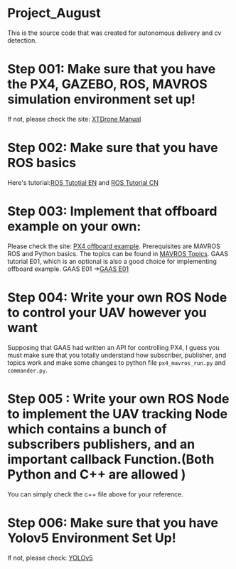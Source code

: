 # Project_August
This is the source code that was created for autonomous delivery and cv detection.


# Step 001: Make sure that you have the PX4, GAZEBO, ROS, MAVROS simulation environment set up!
If not, please check the site: [XTDrone Manual](https://www.yuque.com/xtdrone/manual_cn)

# Step 002: Make sure that you have ROS basics 
Here's tutorial:[ROS Tutotial EN](http://wiki.ros.org/ROS/Tutorials) and [ROS Tutorial CN](http://wiki.ros.org/cn/ROS/Tutorials)




# Step 003: Implement that offboard example on your own:
Please check the site: [PX4 offboard example](https://docs.px4.io/main/en/ros/mavros_offboard_python.html). 
Prerequisites are MAVROS ROS and Python basics. 
The topics can be found in [MAVROS Topics](http://wiki.ros.org/mavros). 
GAAS tutorial E01, which is an optional is also a good choice for implementing offboard example. 
GAAS E01 ->[GAAS E01](https://gaas.gitbook.io/guide/software-realization-build-your-own-autonomous-drone/wu-ren-ji-zi-dong-jia-shi-xi-lie-offboard-kong-zhi-yi-ji-gazebo-fang-zhen)


# Step 004: Write your own ROS Node to control your UAV however you want
Supposing that GAAS had written an API for controlling PX4, I guess you must make sure that you totally understand how subscriber, publisher, and topics work and make some changes to python file `px4_mavros_run.py` and `commander.py`.


# Step 005 : Write your own ROS Node to implement the UAV tracking Node which contains a bunch of subscribers publishers, and an important callback Function.(Both Python and C++ are allowed )
You can simply check the c++ file above for your reference.

# Step 006: Make sure that you have Yolov5 Environment Set Up!
If not, please check: [YOLOv5](https://github.com/ultralytics/yolov5)

#
